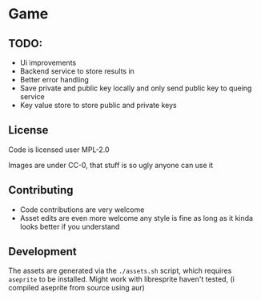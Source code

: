# Game

## TODO:

- Ui improvements
- Backend service to store results in
- Better error handling
- Save private and public key locally and only send public key to queing service
- Key value store to store public and private keys

## License

Code is licensed user MPL-2.0

Images are under CC-0, that stuff is so ugly anyone can use it

## Contributing

- Code contributions are very welcome
- Asset edits are even more welcome any style is fine as long as it kinda looks better if you understand

## Development

The assets are generated via the `./assets.sh` script, which requires `aseprite` to be installed. Might work with libresprite haven't tested, (i compiled aseprite from source using aur)
